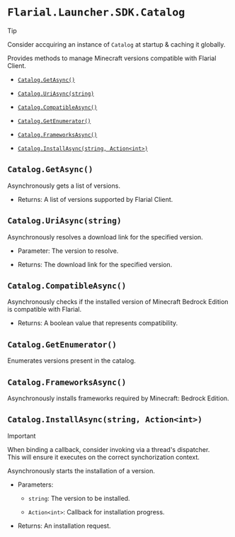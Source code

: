 # `Flarial.Launcher.SDK.Catalog`

> [!TIP]
> Consider accquiring an instance of `Catalog` at startup & caching it globally.

Provides methods to manage Minecraft versions compatible with Flarial Client.

- [`Catalog.GetAsync()`](#cataloggetasync)

- [`Catalog.UriAsync(string)`](#cataloguriasyncstring)

- [`Catalog.CompatibleAsync()`](#catalogcompatibleasync)

- [`Catalog.GetEnumerator()`](#cataloggetenumerator)

- [`Catalog.FrameworksAsync()`](#catalogframeworksasync)

- [`Catalog.InstallAsync(string, Action<int>)`](#cataloginstallasyncstring-actionint)

## `Catalog.GetAsync()`

 Asynchronously gets a list of versions.
            
- Returns: A list of versions supported by Flarial Client.

## `Catalog.UriAsync(string)`

Asynchronously resolves a download link for the specified version.
    
- Parameter: The version to resolve.

- Returns: The download link for the specified version.

## `Catalog.CompatibleAsync()`

Asynchronously checks if the installed version of Minecraft Bedrock Edition is compatible with Flarial.

- Returns: A boolean value that represents compatibility.

## `Catalog.GetEnumerator()`

Enumerates versions present in the catalog.

## `Catalog.FrameworksAsync()`

Asynchronously installs frameworks required by Minecraft: Bedrock Edition.

## `Catalog.InstallAsync(string, Action<int>)`

> [!IMPORTANT]
> When binding a callback, consider invoking via a thread's dispatcher.<br>
> This will ensure it executes on the correct synchorization context.

Asynchronously starts the installation of a version.

- Parameters:

    - `string`: The version to be installed.

    - `Action<int>`: Callback for installation progress.

- Returns: An installation request.
